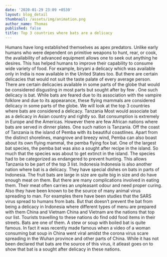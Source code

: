 ```yaml
---
date: '2020-01-29 23:09 +0530'
layout: blog_detail
thumbnail: /assets/img/animation.png
author_name: Thomas
published: false
title: Top 3 countries where bats are a delicacy
---
```


Humans have long established themselves as apex predators. Unlike early humans who were dependent on primitive weapons to hunt, rear, or cook, the availability of advanced equipment allows one to seek out anything he desires. This has helped humans to improve their capability to consume wide variety of food. For example, biryani a delicacy which was available only in India is now available in the United States too. But there are certain delicacies that would not suit the taste palate of every average person. There are certain delicacies available in some parts of the globe that would be considered disgusting in most parts but sought after by few . One such delicacy is bat. While bats are feared due to its association with the vampire folklore and due to its appearance, these flying mammals are considered delicacy in some parts of the globe. We will look at the top 3 countries where bats are considered a delicacy.
Tanzania
Most would associate bat as a delicacy in Asian country and rightly so. Bat consumption is extremely in Europe and the Americas. However there are few African nations where bats are served in dinner plates. One such nation is Tanzania. Off the coast of Tanzania is the island of Pemba with its beautiful coastlines. Apart from the distinct shorelines, mangrove and breezy wind, Pemba can also boast about its own flying mammal, the pemba flying fox bat. One of the largest bat species, the pemba bat was also a sought after recipe in the island. So much that the species was about to get extinct in the island. The species had to be categorized as endangered to prevent hunting. This allows Tanzania to be part of the top 3 list.
Indonesia
Indonesia is also another nation where bat is a delicacy. They have special dishes on bats in parts of Indonesia. The fruit bats are large in size are quite big in size and do have enough meat on them. But there are many complications involved in eating them. Their meat often carries an unpleasant odour and need proper curing. Also they have been known to be the source of many animal virus spreading to man. For examples there have been studies that the SARS virus spread to humans from bats. But that doesn’t prevent the bat from being a delicacy in Indonesia where different types of menu are prepared with them
China and Vietnam
China and Vietnam are the nations that top our list. Tourists travelling to these nations do find odd food items in their streets. Bats are one of them. A stew or soup with boiled bat is quite famous. In fact it was recently made famous when a video of a woman consuming bat soup in China went viral amidst the corona virus scare spreading in the Wuhan province and other parts of China. While it has not been declared that bats are the source of this virus, it atleast goes on to show that bat is a sought after delicacy in these nations.
